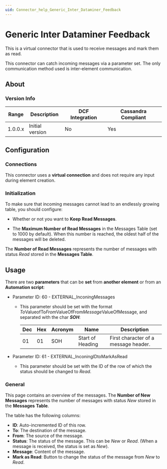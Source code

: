 ```yaml
---
uid: Connector_help_Generic_Inter_Dataminer_Feedback
---
```


# Generic Inter Dataminer Feedback

This is a virtual connector that is used to receive messages and mark them as read.

This connector can catch incoming messages via a parameter set. The only communication method used is inter-element communication.

## About

### Version Info

| Range | Description | DCF Integration | Cassandra Compliant |
|--|--|--|--|
| 1.0.0.x | Initial version | No | Yes |

## Configuration

### Connections

This connector uses a **virtual connection** and does not require any input during element creation.

### Initialization

To make sure that incoming messages cannot lead to an endlessly growing table, you should configure:

- Whether or not you want to **Keep Read Messages**.

- The **Maximum Number of Read Messages** in the Messages Table (set to 1000 by default). When this number is reached, the oldest half of the messages will be deleted.

The **Number of Read Messages** represents the number of messages with status *Read* stored in the **Messages Table**.

## Usage

There are two **parameters** that can be **set** from **another element** or from an **Automation script**:

- Parameter ID: 60 - EXTERNAL_InconingMessages

  - This parameter should be set with the format *To*ValueofTo*From*ValueOfFrom*Message*ValueOfMessage, and separated with the char ***SOH***:

    | Dec | Hex | Acronym | Name             | Description                          |
    |-----|-----|---------|------------------|--------------------------------------|
    | 01  | 01  | SOH     | Start of Heading | First character of a message header. |

- Parameter ID: 61 - EXTERNAL_InconingIDtoMarkAsRead

  - This parameter should be set with the ID of the row of which the status should be changed to *Read*.

### General

This page contains an overview of the messages. The **Number of New Messages** represents the number of messages with status *New* stored in the **Messages** **Table**.

The table has the following columns:

- **ID**: Auto-incremented ID of this row.
- **To**: The destination of the message.
- **From**: The source of the message.
- **Status**: The status of the message. This can be *New* or *Read*. (When a message is received, the status is set as *New*).
- **Message**: Content of the message.
- **Mark as Read**: Button to change the status of the message from *New* to *Read*.
